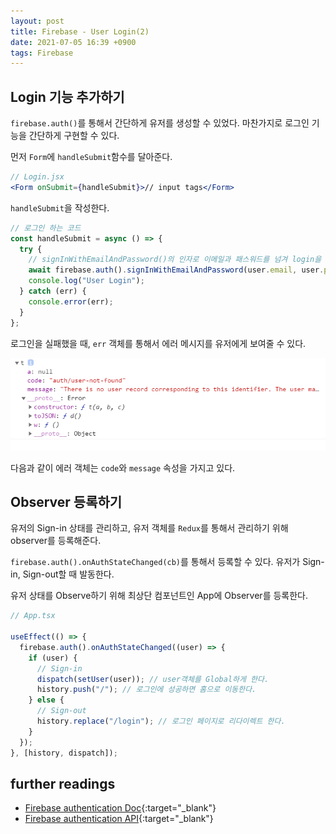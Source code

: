 ```yaml
---
layout: post
title: Firebase - User Login(2)
date: 2021-07-05 16:39 +0900
tags: Firebase
---
```


## Login 기능 추가하기

`firebase.auth()`를 통해서 간단하게 유저를 생성할 수 있었다. 마찬가지로 로그인 기능을 간단하게 구현할 수 있다.

먼저 `Form`에 `handleSubmit`함수를 달아준다.

```jsx
// Login.jsx
<Form onSubmit={handleSubmit}>// input tags</Form>
```

`handleSubmit`을 작성한다.

```jsx
// 로그인 하는 코드
const handleSubmit = async () => {
  try {
    // signInWithEmailAndPassword()의 인자로 이메일과 패스워드를 넘겨 login을 진행한다.
    await firebase.auth().signInWithEmailAndPassword(user.email, user.password);
    console.log("User Login");
  } catch (err) {
    console.error(err);
  }
};
```

로그인을 실패했을 때, `err` 객체를 통해서 에러 메시지를 유저에게 보여줄 수 있다.

![user6](/assets/image/user6.PNG)

다음과 같이 에러 객체는 `code`와 `message` 속성을 가지고 있다.

## Observer 등록하기

유저의 Sign-in 상태를 관리하고, 유저 객체를 `Redux`를 통해서 관리하기 위해 observer를 등록해준다.

`firebase.auth().onAuthStateChanged(cb)`를 통해서 등록할 수 있다. 유저가 Sign-in, Sign-out할 때 발동한다.

유저 상태를 Observe하기 위해 최상단 컴포넌트인 App에 Observer를 등록한다.

```jsx
// App.tsx

useEffect(() => {
  firebase.auth().onAuthStateChanged((user) => {
    if (user) {
      // Sign-in
      dispatch(setUser(user)); // user객체를 Global하게 한다.
      history.push("/"); // 로그인에 성공하면 홈으로 이동한다.
    } else {
      // Sign-out
      history.replace("/login"); // 로그인 페이지로 리다이렉트 한다.
    }
  });
}, [history, dispatch]);
```

## further readings

- [Firebase authentication Doc](https://firebase.google.com/docs/auth){:target="\_blank"}
- [Firebase authentication API](https://firebase.google.com/docs/reference/js/firebase.auth){:target="\_blank"}
